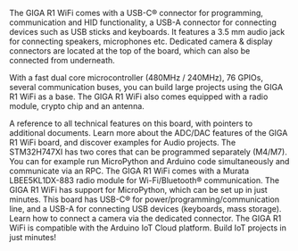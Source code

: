 <FeatureDescription>

The GIGA R1 WiFi comes with a USB-C® connector for programming, communication and HID functionality, a USB-A connector for connecting devices such as USB sticks and keyboards. It features a 3.5 mm audio jack for connecting speakers, microphones etc. Dedicated camera & display connectors are located at the top of the board, which can also be connected from underneath. 

With a fast dual core microcontroller (480MHz / 240MHz), 76 GPIOs, several communication buses, you can build large projects using the GIGA R1 WiFi as a base. The GIGA R1 WiFi also comes equipped with a radio module, crypto chip and an antenna.

</FeatureDescription>

<FeatureList>

<Feature title="Cheat Sheet" image="mega-form-factor">
A reference to all technical features on this board, with pointers to additional documents.
<FeatureLink title="Cheat Sheet" url="/tutorials/giga-r1-wifi/cheat-sheet"/>
</Feature>

<Feature title="Advanced ADC/DAC" image="microphone">
Learn more about the ADC/DAC features of the GIGA R1 WiFi board, and discover examples for Audio projects.
<FeatureLink title="ADC/DAC Guide" url="/tutorials/giga-r1-wifi/giga-audio"/>
</Feature>

<Feature title="Dual Core" image="mcu">
The STM32H747XI has two cores that can be programmed separately (M4/M7). You can for example run MicroPython and Arduino code simultaneously and communicate via an RPC.

<FeatureLink title="DUAL CORE GUIDE" url="/tutorials/giga-r1-wifi/giga-dual-core"/>
</Feature>

<Feature title="Wi-Fi®/Bluetooth®" image="connection">
The GIGA R1 WiFi comes with a Murata LBEE5KL1DX-883 radio module for Wi-Fi/Bluetooth® communication.

<FeatureLink title="See Documentation" url="/tutorials/giga-r1-wifi/cheat-sheet#radio-module"/>
</Feature>

<Feature title="MicroPython" image="python">
The GIGA R1 WiFi has support for MicroPython, which can be set up in just minutes.

<FeatureLink title="Install MicroPython" url="/micropython/basics/board-installation"/>
</Feature>

<Feature title="USB" image="usb">
This board has USB-C® for power/programming/communication line, and a USB-A for connecting USB devices (keyboards, mass storage).

<FeatureLink title="USB Guide" url="/tutorials/giga-r1-wifi/giga-usb"/>
</Feature>

<Feature title="Camera Support" image="camera">
Learn how to connect a camera via the dedicated connector.
<FeatureLink title="Camera Guide" url="/tutorials/giga-r1-wifi/giga-camera"/>
</Feature>

<Feature title="Arduino IoT Cloud" image="wifi">
The GIGA R1 WiFi is compatible with the Arduino IoT Cloud platform. Build IoT projects in just minutes!
<FeatureLink title="Go to Platform" url="https://create.arduino.cc/iot/"/>
</Feature>

</FeatureList>
